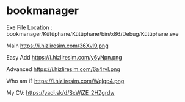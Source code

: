 # bookmanager

Exe File Location : bookmanager/Kütüphane/Kütüphane/bin/x86/Debug/Kütüphane.exe

Main
https://i.hizliresim.com/36Xvl9.png


Easy Add
https://i.hizliresim.com/y6yNpn.png


Advanced
https://i.hizliresim.com/6a4rvl.png


Who am i?
https://i.hizliresim.com/Wqlgp4.png

My CV: 
https://yadi.sk/d/SxWjZE_2HZgrdw
